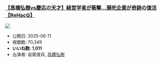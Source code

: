 ### [【高橋弘樹vs慶応の天才】経営学者が衝撃…瀕死企業が奇跡の復活【ReHacQ】](https://www.youtube.com/watch?v=KlRybeuw028)
[![](https://img.youtube.com/vi/KlRybeuw028/sddefault.jpg)](https://www.youtube.com/watch?v=KlRybeuw028)
-   公開日: 2025-06-11
-   視聴数: 70,349
-   **いいね数: 1,011**
-   出演者: 岩尾俊兵, [高橋弘樹](/rehacq_fan/people/高橋弘樹 "wikilink")
